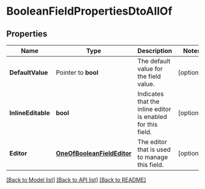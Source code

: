# BooleanFieldPropertiesDtoAllOf

## Properties

Name | Type | Description | Notes
------------ | ------------- | ------------- | -------------
**DefaultValue** | Pointer to **bool** | The default value for the field value. | [optional] 
**InlineEditable** | **bool** | Indicates that the inline editor is enabled for this field. | [optional] 
**Editor** | [**OneOfBooleanFieldEditor**](oneOf&lt;BooleanFieldEditor&gt;.md) | The editor that is used to manage this field. | [optional] 

[[Back to Model list]](../README.md#documentation-for-models) [[Back to API list]](../README.md#documentation-for-api-endpoints) [[Back to README]](../README.md)


